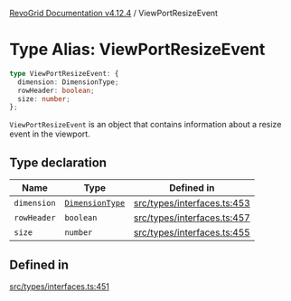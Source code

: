 [RevoGrid Documentation v4.12.4](README.md) / ViewPortResizeEvent

# Type Alias: ViewPortResizeEvent

```ts
type ViewPortResizeEvent: {
  dimension: DimensionType;
  rowHeader: boolean;
  size: number;
};
```

`ViewPortResizeEvent` is an object that contains information about a resize
event in the viewport.

## Type declaration

| Name | Type | Defined in |
| ------ | ------ | ------ |
| `dimension` | [`DimensionType`](TypeAlias.DimensionType.md) | [src/types/interfaces.ts:453](https://github.com/revolist/revogrid/blob/648f56ecfc5430eb0184373ea33dd565a6a33bb9/src/types/interfaces.ts#L453) |
| `rowHeader` | `boolean` | [src/types/interfaces.ts:457](https://github.com/revolist/revogrid/blob/648f56ecfc5430eb0184373ea33dd565a6a33bb9/src/types/interfaces.ts#L457) |
| `size` | `number` | [src/types/interfaces.ts:455](https://github.com/revolist/revogrid/blob/648f56ecfc5430eb0184373ea33dd565a6a33bb9/src/types/interfaces.ts#L455) |

## Defined in

[src/types/interfaces.ts:451](https://github.com/revolist/revogrid/blob/648f56ecfc5430eb0184373ea33dd565a6a33bb9/src/types/interfaces.ts#L451)
